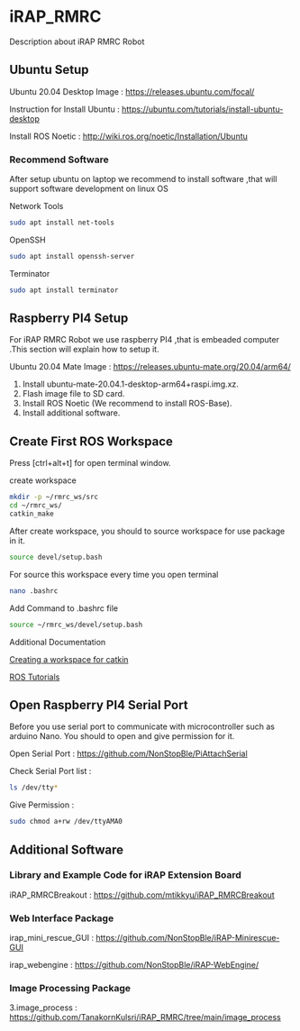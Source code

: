 # iRAP_RMRC
Description about iRAP RMRC Robot

## Ubuntu Setup
Ubuntu 20.04 Desktop Image : https://releases.ubuntu.com/focal/

Instruction for Install Ubuntu : https://ubuntu.com/tutorials/install-ubuntu-desktop

Install ROS Noetic : http://wiki.ros.org/noetic/Installation/Ubuntu

### Recommend Software
After setup ubuntu on laptop we recommend to install software ,that will support software development on linux OS

Network Tools
```bash
sudo apt install net-tools 
```

OpenSSH
```bash
sudo apt install openssh-server 
```

Terminator
```bash
sudo apt install terminator 
```

## Raspberry PI4 Setup
For iRAP RMRC Robot we use raspberry PI4 ,that is embeaded computer .This section will explain how to setup it.

Ubuntu 20.04 Mate Image : https://releases.ubuntu-mate.org/20.04/arm64/

1. Install ubuntu-mate-20.04.1-desktop-arm64+raspi.img.xz.
2. Flash image file to SD card.
3. Install ROS Noetic (We recommend to install ROS-Base).
4. Install additional software.

## Create First ROS Workspace
Press [ctrl+alt+t] for open terminal window.

create workspace 
```bash
mkdir -p ~/rmrc_ws/src
cd ~/rmrc_ws/
catkin_make
```
After create workspace, you should to source workspace for use package in it.
```bash
source devel/setup.bash
```

For source this workspace every time you open terminal 
```bash
nano .bashrc
```

Add Command to .bashrc file
```bash
source ~/rmrc_ws/devel/setup.bash
```

Additional Documentation 

[Creating a workspace for catkin](http://wiki.ros.org/catkin/Tutorials/create_a_workspace)

[ROS Tutorials](http://wiki.ros.org/ROS/Tutorials)

## Open Raspberry PI4 Serial Port
Before you use serial port to communicate with microcontroller such as arduino Nano. You should to open and give permission for it.

Open Serial Port : https://github.com/NonStopBle/PiAttachSerial

Check Serial Port list : 

```bash
ls /dev/tty*
```
Give Permission :

```bash
sudo chmod a+rw /dev/ttyAMA0
```

## Additional Software

### Library and Example Code for iRAP Extension Board

iRAP_RMRCBreakout : https://github.com/mtikkyu/iRAP_RMRCBreakout

### Web Interface Package

irap_mini_rescue_GUI : https://github.com/NonStopBle/iRAP-Minirescue-GUI

irap_webengine : https://github.com/NonStopBle/iRAP-WebEngine/

### Image Processing Package

3.image_process : https://github.com/TanakornKulsri/iRAP_RMRC/tree/main/image_process
